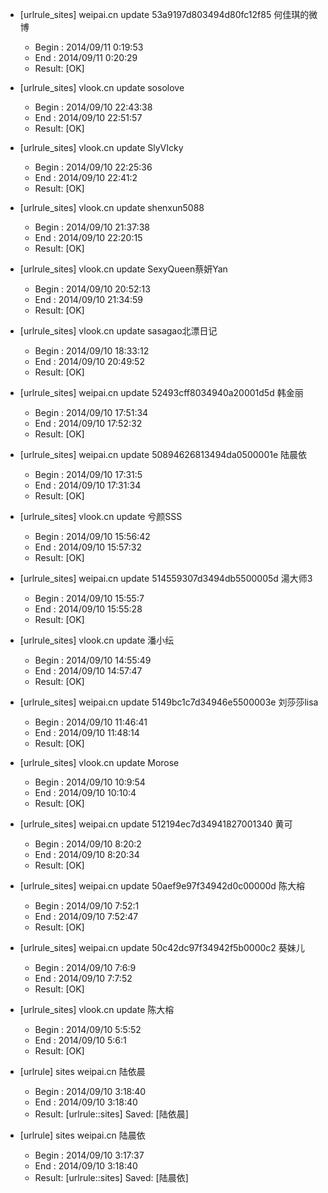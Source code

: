 * [urlrule_sites] weipai.cn update 53a9197d803494d80fc12f85 何佳琪的微博

    * Begin : 2014/09/11 0:19:53
    * End   : 2014/09/11 0:20:29
    * Result: [OK]

* [urlrule_sites] vlook.cn update sosolove

    * Begin : 2014/09/10 22:43:38
    * End   : 2014/09/10 22:51:57
    * Result: [OK]

* [urlrule_sites] vlook.cn update SlyVIcky

    * Begin : 2014/09/10 22:25:36
    * End   : 2014/09/10 22:41:2
    * Result: [OK]

* [urlrule_sites] vlook.cn update shenxun5088

    * Begin : 2014/09/10 21:37:38
    * End   : 2014/09/10 22:20:15
    * Result: [OK]

* [urlrule_sites] vlook.cn update SexyQueen蔡妍Yan

    * Begin : 2014/09/10 20:52:13
    * End   : 2014/09/10 21:34:59
    * Result: [OK]

* [urlrule_sites] vlook.cn update sasagao北漂日记

    * Begin : 2014/09/10 18:33:12
    * End   : 2014/09/10 20:49:52
    * Result: [OK]

* [urlrule_sites] weipai.cn update 52493cff8034940a20001d5d 韩金丽

    * Begin : 2014/09/10 17:51:34
    * End   : 2014/09/10 17:52:32
    * Result: [OK]

* [urlrule_sites] weipai.cn update 50894626813494da0500001e 陆晨依

    * Begin : 2014/09/10 17:31:5
    * End   : 2014/09/10 17:31:34
    * Result: [OK]

* [urlrule_sites] vlook.cn update 兮颜SSS

    * Begin : 2014/09/10 15:56:42
    * End   : 2014/09/10 15:57:32
    * Result: [OK]

* [urlrule_sites] weipai.cn update 514559307d3494db5500005d 湯大师3

    * Begin : 2014/09/10 15:55:7
    * End   : 2014/09/10 15:55:28
    * Result: [OK]

* [urlrule_sites] vlook.cn update 潘小纭

    * Begin : 2014/09/10 14:55:49
    * End   : 2014/09/10 14:57:47
    * Result: [OK]

* [urlrule_sites] weipai.cn update 5149bc1c7d34946e5500003e 刘莎莎lisa

    * Begin : 2014/09/10 11:46:41
    * End   : 2014/09/10 11:48:14
    * Result: [OK]

* [urlrule_sites] vlook.cn update Morose

    * Begin : 2014/09/10 10:9:54
    * End   : 2014/09/10 10:10:4
    * Result: [OK]

* [urlrule_sites] weipai.cn update 512194ec7d34941827001340 黄可

    * Begin : 2014/09/10 8:20:2
    * End   : 2014/09/10 8:20:34
    * Result: [OK]

* [urlrule_sites] weipai.cn update 50aef9e97f34942d0c00000d 陈大榕

    * Begin : 2014/09/10 7:52:1
    * End   : 2014/09/10 7:52:47
    * Result: [OK]

* [urlrule_sites] weipai.cn update 50c42dc97f34942f5b0000c2 葵妹儿

    * Begin : 2014/09/10 7:6:9
    * End   : 2014/09/10 7:7:52
    * Result: [OK]

* [urlrule_sites] vlook.cn update 陈大榕

    * Begin : 2014/09/10 5:5:52
    * End   : 2014/09/10 5:6:1
    * Result: [OK]

* [urlrule] sites weipai.cn 陆依晨

    * Begin : 2014/09/10 3:18:40
    * End   : 2014/09/10 3:18:40
    * Result: [urlrule::sites] Saved: [陆依晨]

* [urlrule] sites weipai.cn 陆晨依

    * Begin : 2014/09/10 3:17:37
    * End   : 2014/09/10 3:18:40
    * Result: [urlrule::sites] Saved: [陆晨依]

